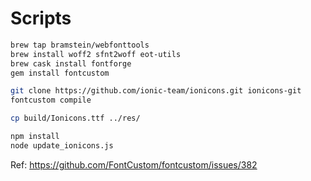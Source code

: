 # Scripts

```bash
brew tap bramstein/webfonttools
brew install woff2 sfnt2woff eot-utils
brew cask install fontforge
gem install fontcustom

git clone https://github.com/ionic-team/ionicons.git ionicons-git
fontcustom compile

cp build/Ionicons.ttf ../res/

npm install
node update_ionicons.js
```

Ref: https://github.com/FontCustom/fontcustom/issues/382

